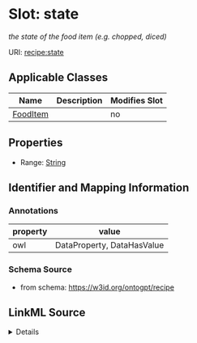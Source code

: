 

# Slot: state


_the state of the food item (e.g. chopped, diced)_



URI: [recipe:state](http://w3id.org/ontogpt/recipe/state)



<!-- no inheritance hierarchy -->





## Applicable Classes

| Name | Description | Modifies Slot |
| --- | --- | --- |
| [FoodItem](FoodItem.md) |  |  no  |







## Properties

* Range: [String](String.md)





## Identifier and Mapping Information





### Annotations

| property | value |
| --- | --- |
| owl | DataProperty, DataHasValue |



### Schema Source


* from schema: https://w3id.org/ontogpt/recipe




## LinkML Source

<details>
```yaml
name: state
annotations:
  owl:
    tag: owl
    value: DataProperty, DataHasValue
description: the state of the food item (e.g. chopped, diced)
from_schema: https://w3id.org/ontogpt/recipe
rank: 1000
alias: state
owner: FoodItem
domain_of:
- FoodItem
range: string

```
</details>